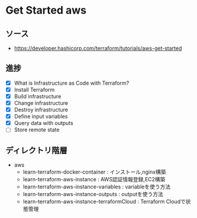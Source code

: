# Get Started aws
## ソース
- https://developer.hashicorp.com/terraform/tutorials/aws-get-started
## 進捗
- [x] What is Infrastructure as Code with Terraform?
- [x] Install Terraform
- [x] Build infrastructure
- [x] Change infrastructure
- [x] Destroy infrastructure
- [x] Define input variables
- [x] Query data with outputs
- [ ] Store remote state
## ディレクトリ階層
- aws
  - learn-terraform-docker-container : インストール,nginx構築
  - learn-terraform-aws-instance : AWS認証情報登録,EC2構築
  - learn-terraform-aws-instance-variables : variableを使う方法
  - learn-terraform-aws-instance-outputs : outputを使う方法
  - learn-terraform-aws-instance-terraformCloud : Terraform Cloudで状態管理